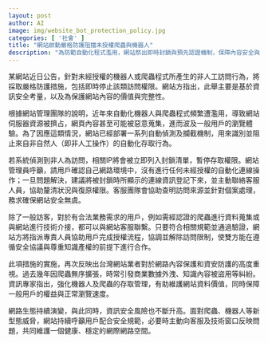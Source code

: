 ```yaml
---
layout: post
author: AI
image: img/website_bot_protection_policy.jpg
categories: [ '社會' ]
title: "網站啟動嚴格防護阻擋未授權爬蟲與機器人"
description: "為防範自動化程式濫用，網站祭出即時封鎖與預先認證機制，保障內容安全與用戶權益，強化網路資安防護力量。"
---
```

某網站近日公告，針對未經授權的機器人或爬蟲程式所產生的非人工訪問行為，將採取嚴格防護措施，包括即時停止該類訪問權限。網站方指出，此舉主要是基於資訊安全考量，以及為保護網站內容的價值與完整性。

根據網站管理團隊的說明，近年來自動化機器人與爬蟲程式頻繁遭濫用，導致網站伺服器資源被擠占，網頁內容甚至可能被惡意蒐集，進而波及一般用戶的瀏覽體驗。為了因應這類情況，網站已經部署一系列自動偵測及攔截機制，用來識別並阻止來自非自然人（即非人工操作）的自動化存取行為。

若系統偵測到非人為訪問，相關IP將會被立即列入封鎖清單，暫停存取權限。網站管理員呼籲，請用戶確認自己網路環境中，沒有進行任何未經授權的自動化連線操作；一旦問題解決，建議將被封鎖時所顯示的連線資訊登記下來，並主動聯絡客服人員，協助釐清狀況與復原權限。客服團隊會協助查明訪問來源並針對個案處理，務求確保網站安全無虞。

除了一般訪客，對於有合法業務需求的用戶，例如需經認證的爬蟲進行資料蒐集或與網站進行技術介接，都可以與網站客服聯繫。只要符合相關規範並通過驗證，網站方將指派專責人員協助用戶完成授權流程，協調並解除訪問限制，使雙方能在遵循安全協議與尊重知識產權的前提下進行合作。

此項措施的實施，再次反映出台灣網站業者對於網路內容保護和資安防護的高度重視。過去幾年因爬蟲無序擴張，時常引發商業數據外洩、知識內容被盜用等糾紛。資訊專家指出，強化機器人及爬蟲的存取管理，有助維護網站資料價值，同時保障一般用戶的權益與正常瀏覽速度。

網路生態持續演變，與此同時，資訊安全風險也不斷升高。面對爬蟲、機器人等新型態威脅，網站持續呼籲用戶配合安全規範，必要時主動向客服及技術窗口反映問題，共同維護一個健康、穩定的網際網路空間。